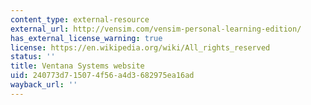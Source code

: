 ```yaml
---
content_type: external-resource
external_url: http://vensim.com/vensim-personal-learning-edition/
has_external_license_warning: true
license: https://en.wikipedia.org/wiki/All_rights_reserved
status: ''
title: Ventana Systems website
uid: 240773d7-1507-4f56-a4d3-682975ea16ad
wayback_url: ''
---
```


